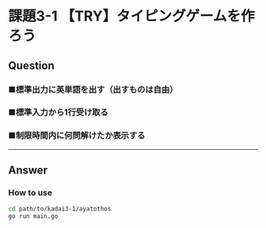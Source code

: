 # 課題3-1 【TRY】タイピングゲームを作ろう

## Question

### ■標準出力に英単語を出す（出すものは自由）
### ■標準入力から1行受け取る
### ■制限時間内に何問解けたか表示する


---

## Answer

### How to use

```bash
cd path/to/kadai3-1/ayatothos
go run main.go
```
